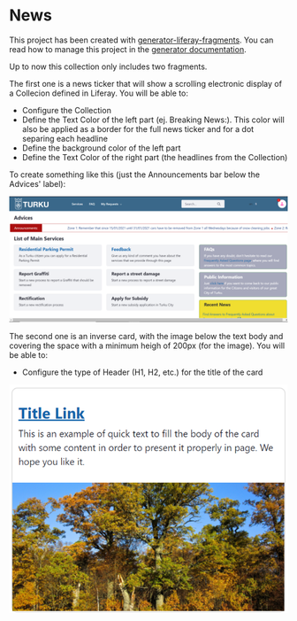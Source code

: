 # News

This project has been created with [generator-liferay-fragments][1]. You can read
how to manage this project in the [generator documentation][2].

[1]: https://www.npmjs.com/package/generator-liferay-fragments
[2]: https://www.npmjs.com/package/generator-liferay-fragments#usage

Up to now this collection only includes two fragments.

The first one is a news ticker that will show a scrolling electronic display of a Collecion defined in Liferay. You will be able to:

 - Configure the Collection
 - Define the Text Color of the left part (ej. Breaking News:). This color will also be applied as a border for the full news ticker and for a dot separing each headline
 - Define the background color of the left part
 - Define the Text Color of the right part (the headlines from the Collection)

To create something like this (just the Announcements bar below the Advices' label):

![liferayFragments](/images/NewsTicker.png)

The second one is an inverse card, with the image below the text body and covering the space with a minimum heigh of 200px (for the image). You will be able to:

 - Configure the type of Header (H1, H2, etc.) for the title of the card
 
 ![liferayFragments](/images/InverseCard.png)

